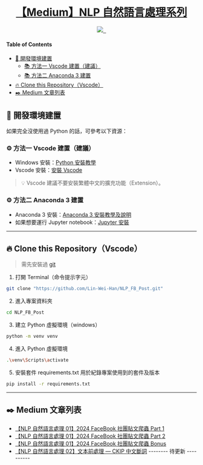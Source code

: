 <p align="center">
  <a href="https://medium.com/tkustatdc/nlp/home">
    <h1 align="center">【Medium】NLP 自然語言處理系列</h1>
  </a>
</p>

<p align="center">
  <a aria-label="John" href="https://www.facebook.com/profile.php?id=100004293253951">
    <img src="https://img.shields.io/badge/-John%20Lin-blue?style=for-the-badge&logo=facebook&logoColor=white&labelColor=gray&color=blue">
  </a>
  <a aria-label="TSDC" href="https://medium.com/tkustatdc">
    <img alt="" src="https://img.shields.io/badge/-TSDC%20CLUB-blue?style=for-the-badge&logo=&logoColor=white&labelColor=gray&color=blue">
  </a>
  <a aria-label="Follow me" href="https://medium.com/@xcswap.john">
    <img alt="" src="https://img.shields.io/badge/-FOLLOW%20ME-blue?style=for-the-badge&logo=Medium&logoColor=white&labelColor=gray&color=blue">
  </a>
</p>

#### Table of Contents

- [💪 開發環境建置](#-開發環境建置)
  - [📚 方法一 Vscode 建置（建議）](#-方法一-vscode-建置建議)
  - [📚 方法二 Anaconda 3 建置](#-方法二-anaconda-3-建置)
- [🔥 Clone this Repository（Vscode）](#-clone-this-repositoryvscode)
- [✒️ Medium 文章列表](#%EF%B8%8F-medium-文章列表)

## 💪 開發環境建置

如果完全沒使用過 Python 的話，可參考以下資源：

### ⚙️ 方法一 Vscode 建置（建議）

- Windows 安裝：[Python 安裝教學](https://medium.com/ai-for-k12/python-%E5%AE%89%E8%A3%9D%E6%95%99%E5%AD%B8%E5%8F%8A%E8%AA%AA%E6%98%8E-a07de2463d98)
- Vscode 安裝：[安裝 Vscode](https://hackmd.io/@smallshawn95/vscode_write_py)

> 💡 Vscode 建議不要安裝繁體中文的擴充功能（Extension）。

### ⚙️ 方法二 Anaconda 3 建置

- Anaconda 3 安裝：[Anaconda 3 安裝教學及說明](https://medium.com/ai-for-k12/anaconda-3-%E5%AE%89%E8%A3%9D%E6%95%99%E5%AD%B8%E5%8F%8A%E8%AA%AA%E6%98%8E-3542d8e6a224)
- 如果想要運行 Jupyter notebook：[Jupyter 安裝](https://medium.com/ai-for-k12/jupyter-notebook-%E5%AE%8C%E6%95%B4%E4%BB%8B%E7%B4%B9-%E5%AE%89%E8%A3%9D%E5%8F%8A%E4%BD%BF%E7%94%A8%E8%AA%AA%E6%98%8E-846b5432f044)

---

## 🔥 Clone this Repository（Vscode）

> 需先安裝過 [git](https://git-scm.com/downloads)

1. 打開 Terminal（命令提示字元）

```bash
git clone "https://github.com/Lin-Wei-Han/NLP_FB_Post.git"
```

2. 進入專案資料夾

```bash
cd NLP_FB_Post
```

3. 建立 Python 虛擬環境（windows）

```bash
python -m venv venv
```

4. 進入 Python 虛擬環境

```bash
.\venv\Scripts\activate
```

5. 安裝套件
   requirements.txt 用於紀錄專案使用到的套件及版本

```bash
pip install -r requirements.txt
```

---

## ✒️ Medium 文章列表

- [【NLP 自然語言處理 01】2024 FaceBook 社團貼文爬蟲 Part 1](https://medium.com/tkustatdc/nlp-%E8%87%AA%E7%84%B6%E8%AA%9E%E8%A8%80%E8%99%95%E7%90%86-01-2024-facebook%E7%A4%BE%E5%9C%98%E8%B2%BC%E6%96%87%E7%88%AC%E8%9F%B2-%E4%B8%8A-58a8665e6b45)
- [【NLP 自然語言處理 01】2024 FaceBook 社團貼文爬蟲 Part 2](https://medium.com/tkustatdc/nlp-自然語言處理-01-2024-facebook社團貼文爬蟲part-2-013ae7103055)
- [【NLP 自然語言處理 01】2024 FaceBook 社團貼文爬蟲 Bonus](https://medium.com/tkustatdc/nlp-自然語言處理-01-2024-facebook社團貼文爬蟲-bonus-2b5c48b88ac1)
- [【NLP 自然語言處理 02】文本前處理 — CKIP 中文斷詞](https://medium.com/tkustatdc/nlp-自然語言處理-02-文本前處理-ckip中文斷詞-e7db5c147bef)
  -------- 待更新 ----------
